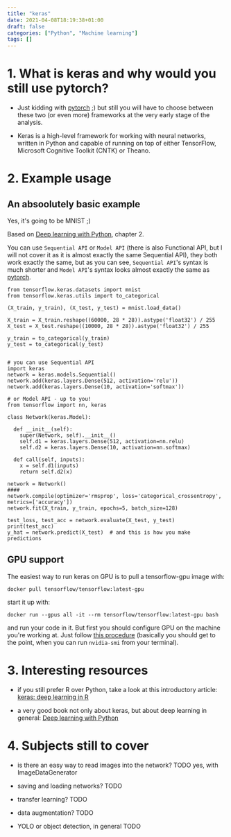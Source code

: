 ```yaml
---
title: "keras"
date: 2021-04-08T18:19:38+01:00
draft: false
categories: ["Python", "Machine learning"]
tags: []
---
```



# 1. What is keras and why would you still use pytorch?

- Just kidding with [pytorch](https://greysweater42.github.io/pytorch) ;) but still you will have to choose between these two (or even more) frameworks at the very early stage of the analysis.

- Keras is a high-level framework for working with neural networks, written in Python and capable of running on top of either TensorFlow, Microsoft Cognitive Toolkit (CNTK) or Theano.

# 2. Example usage

## An absoolutely basic example

Yes, it's going to be MNIST ;) 

Based on [Deep learning with Python](https://www.manning.com/books/deep-learning-with-python), chapter 2.

You can use `Sequential API` or `Model API` (there is also Functional API, but I will not cover it as it is almost exactly the same Sequential API), they both work exactly the same, but as you can see, `Sequential API`'s syntax is much shorter and `Model API`'s syntax looks almost exactly the same as [pytorch](https://greysweater42.github.io/pytorch/#neural-net).

```
from tensorflow.keras.datasets import mnist
from tensorflow.keras.utils import to_categorical

(X_train, y_train), (X_test, y_test) = mnist.load_data()

X_train = X_train.reshape((60000, 28 * 28)).astype('float32') / 255
X_test = X_test.reshape((10000, 28 * 28)).astype('float32') / 255

y_train = to_categorical(y_train)
y_test = to_categorical(y_test)


# you can use Sequential API
import keras
network = keras.models.Sequential()
network.add(keras.layers.Dense(512, activation='relu'))
network.add(keras.layers.Dense(10, activation='softmax'))

# or Model API - up to you!
from tensorflow import nn, keras

class Network(keras.Model):

  def __init__(self):
    super(Network, self).__init__()
    self.d1 = keras.layers.Dense(512, activation=nn.relu)
    self.d2 = keras.layers.Dense(10, activation=nn.softmax)

  def call(self, inputs):
    x = self.d1(inputs)
    return self.d2(x)

network = Network()
####
network.compile(optimizer='rmsprop', loss='categorical_crossentropy', metrics=['accuracy'])
network.fit(X_train, y_train, epochs=5, batch_size=128)

test_loss, test_acc = network.evaluate(X_test, y_test)
print(test_acc)
y_hat = network.predict(X_test)  # and this is how you make predictions
```

## GPU support

The easiest way to run keras on GPU is to pull a tensorflow-gpu image with:

```
docker pull tensorflow/tensorflow:latest-gpu
```

start it up with:

```
docker run --gpus all -it --rm tensorflow/tensorflow:latest-gpu bash
```

and run your code in it. But first you should configure GPU on the machine you're working at. Just follow [this procedure](https://www.tensorflow.org/install/gpu) (basically you should get to the point, when you can run `nvidia-smi` from your terminal).

# 3. Interesting resources

- if you still prefer R over Python, take a look at this introductory article: [keras: deep learning in R](https://www.datacamp.com/community/tutorials/keras-r-deep-learning)

- a very good book not only about keras, but about deep learning in general: [Deep learning with Python](https://www.manning.com/books/deep-learning-with-python)

# 4. Subjects still to cover

- is there an easy way to read images into the network? TODO yes, with ImageDataGenerator

- saving and loading networks? TODO

- transfer learning? TODO

- data augmentation? TODO

- YOLO or object detection, in general TODO

